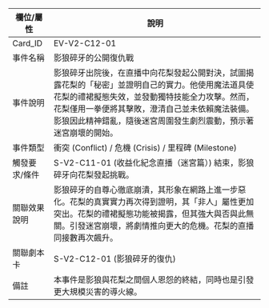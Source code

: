 | 欄位/屬性 | 說明 |
|---|---|
| Card_ID | EV-V2-C12-01 |
| 事件名稱 | 影狼碎牙的公開復仇戰 |
| 事件說明 | 影狼碎牙出院後，在直播中向花梨發起公開對決，試圖揭露花梨的「秘密」並證明自己的實力。他使用魔法道具使花梨的禮裙擬態失效，並發動獨特技能全力攻擊。然而，花梨僅用一拳便將其擊敗，澄清自己並未依賴魔法裝備。影狼因此精神錯亂，隨後迷宮周圍發生劇烈震動，預示著迷宮崩壞的開始。 |
| 事件類型 | 衝突 (Conflict) / 危機 (Crisis) / 里程碑 (Milestone) |
| 觸發要求/條件 | S-V2-C11-01 (收益化紀念直播（迷宮篇）) 結束，影狼碎牙向花梨發起挑戰。 |
| 關聯效果說明 | 影狼碎牙的自尊心徹底崩潰，其形象在網路上進一步惡化。花梨的真實實力再次得到證明，其「非人」屬性更加突出。花梨的禮裙擬態功能被揭露，但其強大與否與此無關。引發迷宮崩壞，將劇情推向更大的危機。花梨的直播同接數再次飆升。 |
| 關聯劇本卡 | S-V2-C12-01 (影狼碎牙的復仇) |
| 備註 | 本事件是影狼與花梨之間個人恩怨的終結，同時也是引發更大規模災害的導火線。 |
